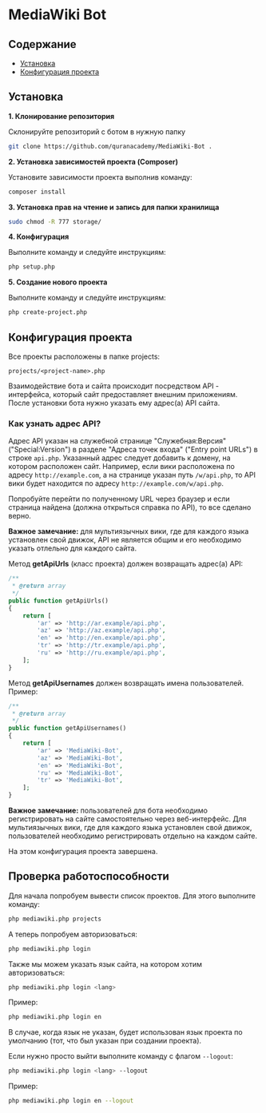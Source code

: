 # MediaWiki Bot

## Содержание

- [Установка](#Установка)
- [Конфигурация проекта](#Конфигурация-проекта)

## Установка

**1. Клонирование репозитория**

Склонируйте репозиторий с ботом в нужную папку

```bash
git clone https://github.com/quranacademy/MediaWiki-Bot .
```

**2. Установка зависимостей проекта (Composer)**

Установите зависимости проекта выполнив команду:

```bash
composer install
```

**3. Установка прав на чтение и запись для папки хранилища**

```bash
sudo chmod -R 777 storage/
```

**4. Конфигурация**

Выполните команду и следуйте инструкциям:

```bash
php setup.php
```

**5. Создание нового проекта**

Выполните команду и следуйте инструкциям:

```bash
php create-project.php
```

## Конфигурация проекта

Все проекты расположены в папке projects:

```
projects/<project-name>.php
```

Взаимодействие бота и сайта происходит посредством API - интерфейса, который сайт предоставляет внешним приложениям. После установки бота нужно указать ему адрес(а) API сайта.

### Как узнать адрес API?

Адрес API указан на служебной странице "Служебная:Версия" ("Special:Version") в разделе "Адреса точек входа" ("Entry point URLs") в строке `api.php`. Указанный адрес следует добавить к домену, на котором расположен сайт. Например, если вики расположена по адресу `http://example.com`, а на странице указан путь `/w/api.php`, то API вики будет находится по адресу `http://example.com/w/api.php`.

Попробуйте перейти по полученному URL через браузер и если страница найдена (должна открыться справка по API), то все сделано верно.

**Важное замечание:** для мультиязычных вики, где для каждого языка установлен свой движок, API не является общим и его необходимо указать отлельно для каждого сайта.

Метод **getApiUrls** (класс проекта) должен возвращать адрес(а) API:

```php
/**
 * @return array
 */
public function getApiUrls()
{
    return [
        'ar' => 'http://ar.example/api.php',
        'az' => 'http://az.example/api.php',
        'en' => 'http://en.example/api.php',
        'tr' => 'http://tr.example/api.php',
        'ru' => 'http://ru.example/api.php',
    ];
}
```

Метод **getApiUsernames** должен возвращать имена пользователей. Пример:

```php
/**
 * @return array
 */
public function getApiUsernames()
{
    return [
        'ar' => 'MediaWiki-Bot',
        'az' => 'MediaWiki-Bot',
        'en' => 'MediaWiki-Bot',
        'ru' => 'MediaWiki-Bot',
        'tr' => 'MediaWiki-Bot',
    ];
}
```

**Важное замечание:** пользователей для бота необходимо регистрировать на сайте самостоятельно через веб-интерфейс. Для мультиязычных вики, где для каждого языка установлен свой движок, пользователей необходимо регистрировать отдельно на каждом сайте.

На этом конфигурация проекта завершена.

## Проверка работоспособности

Для начала попробуем вывести список проектов. Для этого выполните команду:

```bash
php mediawiki.php projects
```

А теперь попробуем авторизоваться:

```bash
php mediawiki.php login
```

Также мы можем указать язык сайта, на котором хотим авторизоваться:

```bash
php mediawiki.php login <lang>
```

Пример:

```bash
php mediawiki.php login en
```

В случае, когда язык не указан, будет использован язык проекта по умолчанию (тот, что был указан при создании проекта).

Если нужно просто выйти выполните команду с флагом `--logout`:

```bash
php mediawiki.php login <lang> --logout
```

Пример:

```bash
php mediawiki.php login en --logout
```
